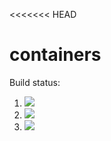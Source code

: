 <<<<<<< HEAD
# containers

Build status:

1. [![](https://github.com/RuiluGao/containers/workflows/tests-fibonacci/badge.svg)](https://github.com/mikeizbicki/containers/actions?query=workflow%3Atests-fibonacci)
1. [![](https://github.com/RuiluGao/containers/workflows/tests-range/badge.svg)](https://github.com/mikeizbicki/containers/actions?query=workflow%3Atests-range)
1. [![](https://github.com/RuiluGao/containers/workflows/tests-BST/badge.svg)](https://github.com/RuiluGao/containers/actions?query=workflow%3Atests-BST)
